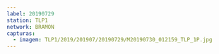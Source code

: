 ```yaml
---
label: 20190729
station: TLP1
network: BRAMON
capturas:
  - imagem: TLP1/2019/201907/20190729/M20190730_012159_TLP_1P.jpg
---
```

